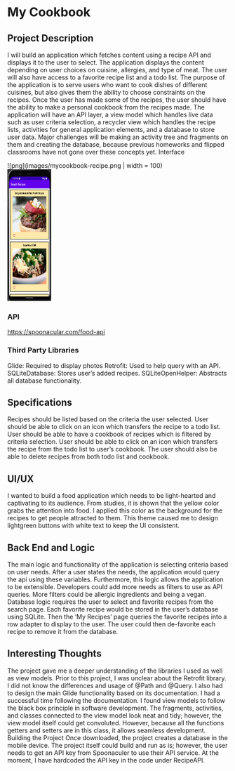 # My Cookbook
## Project Description
I will build an application which fetches content using a recipe API and displays it to the user to select. The application displays the content depending on user choices on cuisine, allergies, and type of meat. The user will also have access to a favorite recipe list and a todo list. 
	The purpose of the application is to serve users who want to cook dishes of different cuisines, but also gives them the ability to choose constraints on the recipes. Once the user has made some of the recipes, the user should have the ability to make a personal cookbook from the recipes made.
	The application will have an API layer, a view model which handles live data such as user criteria selection, a recycler view which handles the recipe lists, activities for general application elements, and a database to store user data. Major challenges will be making an activity tree and fragments on them and creating the database, because previous homeworks and flipped classrooms have not gone over these concepts yet.
Interface

![png](images/mycookbook-recipe.png | width = 100)  
<img src="images/mycookbook-recipe.png" width="100" height="300">

                                 
### API
https://spoonacular.com/food-api

### Third Party Libraries
Glide: Required to display photos
Retrofit: Used to help query with an API.
SQLiteDatabase: Stores user’s added recipes.
SQLiteOpenHelper: Abstracts all database functionality.
## Specifications
Recipes should be listed based on the criteria the user selected.
User should be able to click on an icon which transfers the recipe to a todo list.
User should be able to have a cookbook of recipes which is filtered by criteria selection.
User should be able to click on an icon which transfers the recipe from the todo list to user’s cookbook. 
The user should also be able to delete recipes from both todo list and cookbook.
## UI/UX
I wanted to build a food application which needs to be light-hearted and captivating to its audience. From studies, it is shown that the yellow color grabs the attention into food. I applied this color as the background for the recipes to get people attracted to them. This theme caused me to design lightgreen buttons with white text to keep the UI consistent.

## Back End and Logic
The main logic and functionality of the application is selecting criteria based on user needs. After a user states the needs, the application would query the api using these variables. Furthermore, this logic allows the application to be extensible. Developers could add more needs as filters to use as API queries. More filters could be allergic ingredients and being a vegan.
Database logic requires the user to select and favorite recipes from the search page. Each favorite recipe would be stored in the user’s database using SQLite. Then the ‘My Recipes’ page queries the favorite recipes into a row adapter to display to the user. The user could then de-favorite each recipe to remove it from the database.

## Interesting Thoughts
The project gave me a deeper understanding of the libraries I used as well as view models. Prior to this project, I was unclear about the Retrofit library. I did not know the differences and usage of @Path and @Query. I also had to design the main Glide functionality based on its documentation. I had a successful time following the documentation.
I found view models to follow the black box principle in software development. The fragments, activities, and classes connected to the view model look neat and tidy; however, the view model itself could get convoluted. However, because all the functions getters and setters are in this class, it allows seamless development.
Building the Project
Once downloaded, the project creates a database in the mobile device. The project itself could build and run as is; however, the user needs to get an API key from Spoonaculer to use their API service. At the moment, I have hardcoded the API key in the code under RecipeAPI.
